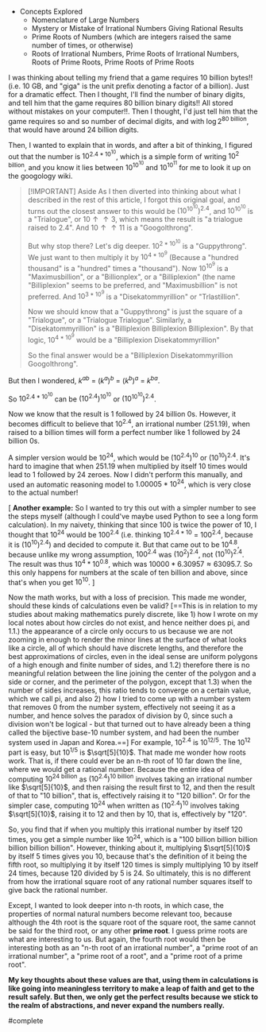 - Concepts Explored
	- Nomenclature of Large Numbers
	- Mystery or Mistake of Irrational Numbers Giving Rational Results
	- Prime Roots of Numbers (which are integers raised the same number of times, or otherwise)
	- Roots of Irrational Numbers, Prime Roots of Irrational Numbers, Roots of Prime Roots, Prime Roots of Prime Roots

I was thinking about telling my friend that a game requires 10 billion bytes!! (i.e. 10 GB, and "giga" is the unit prefix denoting a factor of a billion). Just for a dramatic effect. Then I thought, I'll find the number of binary digits, and tell him that the game requires 80 billion binary digits!! All stored without mistakes on your computer!!. Then I thought, I'd just tell him that the game requires so and so number of decimal digits, and with $\log2^\text{80 billion}$, that would have around 24 billion digits.

Then, I wanted to explain that in words, and after a bit of thinking, I figured out that the number is $10^{2.4*10^{10}}$, which is a simple form of writing $10^\text{2 billion}$, and you know it lies between $10^{{10}^{10}}$ and $10^{{10}^{11}}$ for me to look it up on the googology wiki.

> [!IMPORTANT] Aside
> As I then diverted into thinking about what I described in the rest of this article, I forgot this original goal, and turns out the closest answer to this would be $(10^{10^{10}})^{2.4}$, and $10^{10^{10}}$ is a "Trialogue", or $10 \uparrow \uparrow 3$, which means the result is "a trialogue raised to 2.4". And $10 \uparrow \uparrow 11$ is a "Googolthrong".
> 
> But why stop there? Let's dig deeper. $10^{2*10^{10}}$ is a "Guppythrong". We just want to then multiply it by $10^{4*10^9}$ (Because a "hundred thousand" is a "hundred" times a "thousand"). Now $10^10^9$ is a "Maximusbillion", or a "Billionplex", or a "Billiplexion" (the name "Billiplexion" seems to be preferred, and "Maximusbillion" is not preferred. And $10^{3*10^9}$ is a "Disekatommyrillion" or "Trlastillion".
> 
> Now we should know that a "Guppythrong" is just the square of a "Trialogue", or a "Trialogue Trialogue". Similarly, a "Disekatommyrillion" is a "Billiplexion Billiplexion Billiplexion". By that logic, $10^{4*10^9}$ would be a "Billiplexion Disekatommyrillion"
> 
> So the final answer would be a "Billiplexion Disekatommyrillion Googolthrong".

But then I wondered, $k^{ab}$ = $(k^a)^b$  = $(k^b)^a$ = $k^{ba}$.

So $10^{2.4*10^{10}}$ can be $(10^{2.4})^{10^{10}}$ or $(10^{10^{10}})^{2.4}$.

Now we know that the result is 1 followed by 24 billion 0s. However, it becomes difficult to believe that $10^{2.4}$, an irrational number (251.19), when raised to a billion times will form a perfect number like 1 followed by 24 billion 0s.

A simpler version would be $10^{24}$, which would be $(10^{2.4})^{10}$ or $(10^{10})^{2.4}$. It's hard to imagine that when 251.19 when multiplied by itself 10 times would lead to 1 followed by 24 zeroes. Now I didn't perform this manually, and used an automatic reasoning model to $1.00005*10^{24}$, which is very close to the actual number!

[
**Another example:**
So I wanted to try this out with a simpler number to see the steps myself (although I could've maybe used Python to see a long form calculation). In my naivety, thinking that since $100$ is twice the power of $10$, I thought that $10^{24}$ would be $100^{2.4}$ (i.e. thinking $10^{2.4*10}$ = $100^{2.4}$, because it is $(10^{10})^{2.4}$) and decided to compute it. But that came out to be $10^{4.8}$, because unlike my wrong assumption, $100^{2.4}$ was $(10^2)^{2.4}$, not $(10^{10})^{2.4}$. The result was thus $10^4 * 10^{0.8}$, which was $10000 * 6.30957 \approx 63095.7$. So this only happens for numbers at the scale of ten billion and above, since that's when you get $10^{10}$.
]

Now the math works, but with a loss of precision. This made me wonder, should these kinds of calculations even be valid? [==This is in relation to my studies about making mathematics purely discrete, like 1) how I wrote on my local notes about how circles do not exist, and hence neither does pi, and 1.1.) the appearance of a circle only occurs to us because we are not zooming in enough to render the minor lines at the surface of what looks like a circle, all of which should have discrete lengths, and therefore the best approximations of circles, even in the ideal sense are uniform polygons of a high enough and finite number of sides, and 1.2) therefore there is no meaningful relation between the line joining the center of the polygon and a side or corner, and the perimeter of the polygon, except that 1.3) when the number of sides increases, this ratio tends to converge on a certain value, which we call pi, and also 2) how I tried to come up with a number system that removes 0 from the number system, effectively not seeing it as a number, and hence solves the paradox of division by 0, since such a division won't be logical - but that turned out to have already been a thing called the bijective base-10 number system, and had been the number system used in Japan and Korea.==] For example, $10^{2.4}$ is $10^{12/5}$. The $10^{12}$ part is easy, but $10^{1/5}$ is $\sqrt[5]{10}$. That made me wonder how roots work. That is, if there could ever be an n-th root of 10 far down the line, where we would get a rational number. Because the entire idea of computing $10^\text{24 billion}$ as $(10^{2.4})^\text{10 billion}$ involves taking an irrational number like $\sqrt[5]{10}$, and then raising the result first to 12, and then the result of that to "10 billion", that is, effectively raising it to "120 billion". Or for the simpler case, computing $10^{24}$ when written as $(10^{2.4})^{10}$ involves taking $\sqrt[5]{10}$, raising it to 12 and then by 10, that is, effectively by "120".

So, you find that if when you multiply this irrational number by itself 120 times, you get a simple number like $10^{24}$, which is a "100 billion billion billion billion billion billion". However, thinking about it, multiplying $\sqrt[5]{10}$ by itself 5 times gives you 10, because that's the definition of it being the fifth root, so multiplying it by itself 120 times is simply multiplying 10 by itself 24 times, because 120 divided by 5 is 24. So ultimately, this is no different from how the irrational square root of any rational number squares itself to give back the rational number.

Except, I wanted to look deeper into n-th roots, in which case, the properties of normal natural numbers become relevant too, because although the 4th root is the square root of the square root, the same cannot be said for the third root, or any other **prime root**. I guess prime roots are what are interesting to us. But again, the fourth root would then be interesting both as an "n-th root of an irrational number", a "prime root of an irrational number", a "prime root of a root", and a "prime root of a prime root".

**My key thoughts about these values are that, using them in calculations is like going into meaningless territory to make a leap of faith and get to the result safely. But then, we only get the perfect results because we stick to the realm of abstractions, and never expand the numbers really.**

#complete

